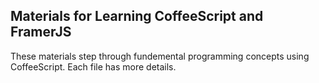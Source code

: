 ## Materials for Learning CoffeeScript and FramerJS

These materials step through fundemental programming concepts using CoffeeScript.
Each file has more details.
